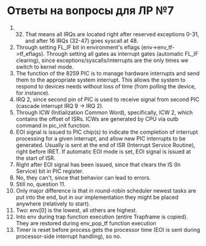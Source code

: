 # Ответы на вопросы для ЛР №7

1.	32. That means all IRQs are located right after reserved exceptions 0-31, and after 16 IRQs (32-47) goes syscall at 48.
2.	Through setting FL_IF bit in environment's eflags (env->env_tf->tf_eflags). Through setting all gates as interrupt gates (automatic FL_IF clearing), since exceptions/syscalls/interrupts are the only times we switch to kernel mode.
3.	The function of the 8259 PIC is to manage hardware interrupts and send them to the appropriate system interrupt. This allows the system to respond to devices needs without loss of time (from polling the device, for instance).
4.	IRQ 2, since second pin of PIC is used to receive signal from second PIC (cascade interrupt IRQ 9 -> IRQ 2).
5.	Through ICW (Initialization Common Word), specifically, ICW 2, which contains the offset of ISRs. ICWs are generated by CPU via outb command in pic_init function.
6.	EOI signal is issued to PIC chip(s) to indicate the completion of interrupt processing for a given interrupt, and allow new PIC interrupts to be generated. Usually is sent at the end of ISR (Interrupt Service Routine), right before IRET. If automatic EOI mode is set, EOI signal is issued at the start of ISR.
7.	Right after EOI signal has been issued, since that clears the IS (In Service) bit in PIC register.
8.	No, they can't, since that behavior can lead to errors.
9.	Still no, question 11. 
10.	Only major difference is that in round-robin scheduler newest tasks are put into the end, but in our implementation they might be placed anywhere (relatively to start).
11.	Two: env[0] is the lowest, all others are highest.
12.	Into env during trap function execution (entire Trapframe is copied). They are restored during env_pop_tf function execution
13.	Timer is reset before process gets the processor time (EOI is sent during processor-side interrupt handling), so no.
